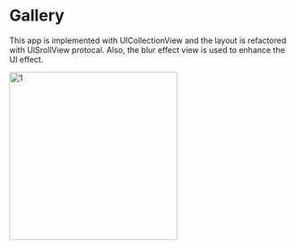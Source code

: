 # Gallery

This app is implemented with UICollectionView and the layout is refactored with UISrollView protocal. Also, the blur effect view is used to enhance the UI effect.

<img width="300" alt="1" src="https://user-images.githubusercontent.com/60697742/113439285-39d6a080-9425-11eb-933f-a6b72f6e0301.gif">
